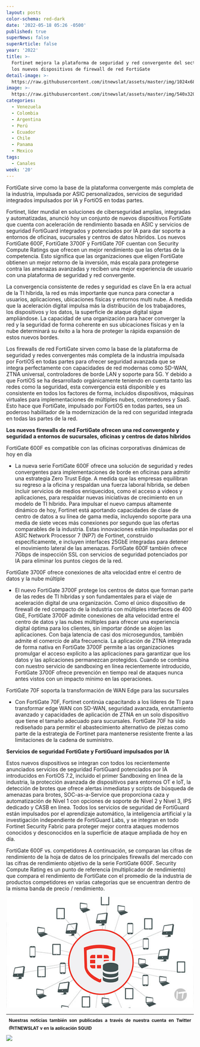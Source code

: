 ```yaml
---
layout: posts
color-schema: red-dark
date: '2022-05-18 05:26 -0500'
published: true
superNews: false
superArticle: false
year: '2022'
title: >-
  Fortinet mejora la plataforma de seguridad y red convergente del sector con
  los nuevos dispositivos de firewall de red FortiGate
detail-image: >-
  https://raw.githubusercontent.com/itnewslat/assets/master/img/1024x680/Fortinet-Seguridad-g.jpg
image: >-
  https://raw.githubusercontent.com/itnewslat/assets/master/img/540x320/Fortinet-Seguridad-p.jpg
categories:
  - Venezuela
  - Colombia
  - Argentina
  - Perú
  - Ecuador
  - Chile
  - Panama
  - Mexico
tags:
  - Canales
week: '20'
---
```

FortiGate sirve como la base de la plataforma convergente más completa de la industria, impulsada por ASIC personalizados, servicios de seguridad integrados impulsados por IA y FortiOS en todas partes.
 
Fortinet, líder mundial en soluciones de ciberseguridad amplias, integradas y automatizadas, anunció hoy un conjunto de nuevos dispositivos FortiGate que cuenta con aceleración de rendimiento basada en ASIC y servicios de seguridad FortiGuard integrados y potenciados por IA para dar soporte a entornos de oficinas, sucursales y centros de datos híbridos. Los nuevos FortiGate 600F, FortiGate 3700F y FortiGate 70F cuentan con Security Compute Ratings que ofrecen un mejor rendimiento que las ofertas de la competencia. Esto significa que las organizaciones que eligen FortiGate obtienen un mejor retorno de la inversión, más escala para protegerse contra las amenazas avanzadas y reciben una mejor experiencia de usuario con una plataforma de seguridad y red convergente.
 
La convergencia consistente de redes y seguridad es clave
En la era actual de la TI híbrida, la red es más importante que nunca para conectar a usuarios, aplicaciones, ubicaciones físicas y entornos multi nube. A medida que la aceleración digital impulsa más la distribución de los trabajadores, los dispositivos y los datos, la superficie de ataque digital sigue ampliándose. La capacidad de una organización para hacer converger la red y la seguridad de forma coherente en sus ubicaciones físicas y en la nube determinará su éxito a la hora de proteger la rápida expansión de estos nuevos bordes.
 
Los firewalls de red FortiGate sirven como la base de la plataforma de seguridad y redes convergentes más completa de la industria impulsada por FortiOS en todas partes para ofrecer seguridad avanzada que se integra perfectamente con capacidades de red modernas como SD-WAN, ZTNA universal, controladores de borde LAN y soporte para 5G. Y debido a que FortiOS se ha desarrollado orgánicamente teniendo en cuenta tanto las redes como la seguridad, esta convergencia está disponible y es consistente en todos los factores de forma, incluidos dispositivos, máquinas virtuales para  implementaciones de múltiples nubes, contenedores y SaaS. Esto hace que FortiGate, impulsado por FortiOS en todas partes, sea un poderoso habilitador de la modernización de la red con seguridad integrada en todas las partes de la red.
 
**Los nuevos firewalls de red FortiGate ofrecen una red convergente y seguridad a entornos de sucursales, oficinas y centros de datos híbridos**

FortiGate 600F es compatible con las oficinas corporativas dinámicas de hoy en día

- La nueva serie FortiGate 600F ofrece una solución de seguridad y redes convergentes para implementaciones de borde en oficinas para admitir una estrategia Zero Trust Edge. A medida que las empresas equilibran su regreso a la oficina y respaldan una fuerza laboral híbrida, se deben incluir servicios de medios enriquecidos, como el acceso a videos y aplicaciones, para respaldar nuevas iniciativas de crecimiento en un modelo de TI híbrido. Para impulsar el nuevo campus altamente dinámico de hoy, Fortinet está aportando capacidades de clase de centro de datos a su línea de gama media, incluyendo soporte para una media de siete veces más conexiones por segundo que las ofertas comparables de la industria. Estas innovaciones están impulsadas por el ASIC Network Processor 7 (NP7) de Fortinet, construido específicamente, e incluyen interfaces 25GbE integradas para detener el movimiento lateral de las amenazas. FortiGate 600F también ofrece 7Gbps de inspección SSL con servicios de seguridad potenciados por IA para eliminar los puntos ciegos de la red.

FortiGate 3700F ofrece conexiones de alta velocidad entre el centro de datos y la nube múltiple

- El nuevo FortiGate 3700F protege los centros de datos que forman parte de las redes de TI híbridas y son fundamentales para el viaje de aceleración digital de una organización. Como el único dispositivo de firewall de red compacto de la industria con múltiples interfaces de 400 GbE, FortiGate 3700F admite conexiones de alta velocidad entre el centro de datos y las nubes múltiples para ofrecer una experiencia digital óptima para los clientes, sin importar dónde se alojen las aplicaciones. Con baja latencia de casi dos microsegundos, también admite el comercio de alta frecuencia. La aplicación de ZTNA integrada de forma nativa en FortiGate 3700F permite a las organizaciones promulgar el acceso explícito a las aplicaciones para garantizar que los datos y las aplicaciones permanezcan protegidos. Cuando se combina con nuestro servicio de sandboxing en línea recientemente introducido, FortiGate 3700F ofrece prevención en tiempo real de ataques nunca antes vistos con un impacto mínimo en las operaciones.

FortiGate 70F soporta la transformación de WAN Edge para las sucursales

- Con FortiGate 70F, Fortinet continúa capacitando a los líderes de TI para transformar edge WAN con SD-WAN, seguridad avanzada, enrutamiento avanzado y capacidades de aplicación de ZTNA en un solo dispositivo que tiene el tamaño adecuado para sucursales. FortiGate 70F ha sido rediseñado para permitir el abastecimiento alternativo de piezas como parte de la estrategia de Fortinet para mantenerse resistente frente a las limitaciones de la cadena de suministro.

**Servicios de seguridad FortiGate y FortiGuard impulsados por IA**

Estos nuevos dispositivos se integran con todos los recientemente anunciados servicios de seguridad FortiGuard potenciados por IA introducidos en FortiOS 7.2, incluido el primer Sandboxing en línea de la industria, la protección avanzada de dispositivos para entornos OT e IoT, la detección de brotes que ofrece alertas inmediatas y scripts de búsqueda de amenazas para brotes, SOC-as-a-Service que proporciona caza y automatización de Nivel 1 con opciones de soporte de Nivel 2 y Nivel 3, IPS dedicado y CASB en línea. Todos los servicios de seguridad de FortiGuard están impulsados por el aprendizaje automático, la inteligencia artificial y la investigación independiente de FortiGuard Labs, y se integran en todo Fortinet Security Fabric para proteger mejor contra ataques modernos conocidos y desconocidos en la superficie de ataque ampliada de hoy en día.
 
FortiGate 600F vs. competidores
A continuación, se comparan las cifras de rendimiento de la hoja de datos de los principales firewalls del mercado con las cifras de rendimiento objetivo de la serie FortiGate 600F. Security Compute Rating es un punto de referencia (multiplicador de rendimiento) que compara el rendimiento de FortiGate con el promedio de la industria de productos competidores en varias categorías que se encuentran dentro de la misma banda de precio / rendimiento.

![](https://raw.githubusercontent.com/itnewslat/assets/master/img/540x320/Fortinet-Seguridad-p.jpg)

<table style="height: 42px;" width="569">
<tbody>
<tr>
<td style="text-align: justify;"><sub><strong>Nuestras noticias también son publicadas a través de nuestra cuenta en Twitter <a href="https://twitter.com/itnewslat?lang=es">@ITNEWSLAT</a> y en la aplicación <a href="https://squidapp.co/en/">SQUID</a></strong></sub></td>
</tr>
</tbody>
</table>

<img src="https://tracker.metricool.com/c3po.jpg?hash=56f88a41e39ab42c063cc51676587a04"/>